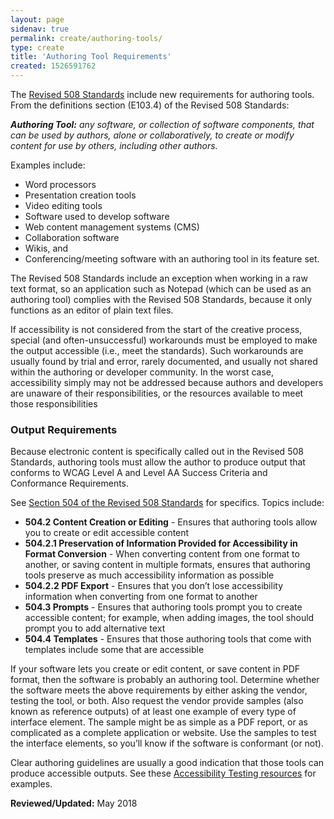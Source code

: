 ```yaml
---
layout: page
sidenav: true
permalink: create/authoring-tools/
type: create
title: 'Authoring Tool Requirements'
created: 1526591762
---
```


The [Revised 508 Standards][1] include new requirements for authoring tools. From the definitions section (E103.4) of the Revised 508 Standards:

_**Authoring Tool:** any software, or collection of software components, that can be used by authors, alone or collaboratively, to create or modify content for use by others, including other authors._

Examples include:

  * Word processors
  * Presentation creation tools
  * Video editing tools
  * Software used to develop software
  * Web content management systems (CMS)
  * Collaboration software
  * Wikis, and
  * Conferencing/meeting software with an authoring tool in its feature set.

The Revised 508 Standards include an exception when working in a raw text format, so an application such as Notepad (which can be used as an authoring tool) complies with the Revised 508 Standards, because it only functions as an editor of plain text files.

If accessibility is not considered from the start of the creative process, special (and often-unsuccessful) workarounds must be employed to make the output accessible (i.e., meet the standards). Such workarounds are usually found by trial and error, rarely documented, and usually not shared within the authoring or developer community. In the worst case, accessibility simply may not be addressed because authors and developers are unaware of their responsibilities, or the resources available to meet those responsibilities

### Output Requirements

Because electronic content is specifically called out in the Revised 508 Standards, authoring tools must allow the author to produce output that conforms to WCAG Level A and Level AA Success Criteria and Conformance Requirements.

See [Section 504 of the Revised 508 Standards][2] for specifics. Topics include:

  * **504.2 Content Creation or Editing** - Ensures that authoring tools allow you to create or edit accessible content
  * **504.2.1 Preservation of Information Provided for Accessibility in Format Conversion** - When converting content from one format to another, or saving content in multiple formats, ensures that authoring tools preserve as much accessibility information as possible
  * **504.2.2 PDF Export** - Ensures that you don’t lose accessibility information when converting from one format to another
  * **504.3 Prompts** - Ensures that authoring tools prompt you to create accessible content; for example, when adding images, the tool should prompt you to add alternative text 
  * **504.4 Templates** - Ensures that those authoring tools that come with templates include some that are accessible

If your software lets you create or edit content, or save content in PDF format, then the software is probably an authoring tool. Determine whether the software meets the above requirements by either asking the vendor, testing the tool, or both. Also request the vendor provide samples (also known as reference outputs) of at least one example of every type of interface element. The sample might be as simple as a PDF report, or as complicated as a complete application or website. Use the samples to test the interface elements, so you’ll know if the software is conformant (or not).

Clear authoring guidelines are usually a good indication that those tools can produce accessible outputs. See these [Accessibility Testing resources][3] for examples.

**Reviewed/Updated:** May 2018

 [1]: https://www.access-board.gov/guidelines-and-standards/communications-and-it/about-the-ict-refresh/final-rule/text-of-the-standards-and-guidelines
 [2]: https://www.access-board.gov/guidelines-and-standards/communications-and-it/about-the-ict-refresh/final-rule/text-of-the-standards-and-guidelines#504-authoring-tools
 [3]: {{site.baseurl}}/test